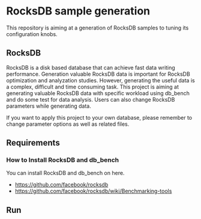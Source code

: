 # RocksDB sample generation
This repository is aiming at a generation of RocksDB samples to tuning its configuration knobs.

## RocksDB
RocksDB is a disk based database that can achieve fast data writing performance. 
Generation valuable RocksDB data is important for RocksDB optimization and analyzation studies. 
However, generating the useful data is a complex, difficult and time consuming task. 
This project is aiming at generating valuable RocksDB data with specific workload using db_bench and do some test for data analysis.
Users can also change RocksDB parameters while generating data.

If you want to apply this project to your own database, please remember to change parameter options as well as related files. 

## Requirements
### How to Install RocksDB and db_bench
You can install RocksDB and db_bench on here.
- https://github.com/facebook/rocksdb
- https://github.com/facebook/rocksdb/wiki/Benchmarking-tools

## Run
